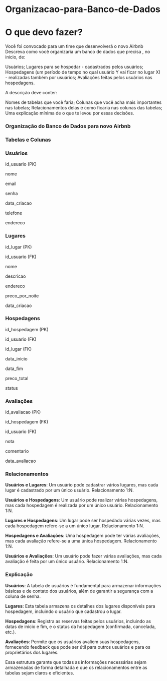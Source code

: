 # Organizacao-para-Banco-de-Dados
# O que devo fazer?

 Você foi convocado para um time que desenvolverá o novo Airbnb
Descreva como você organizaria um banco de dados que precisa , no inicio, de:

Usuários;
Lugares para se hospedar - cadastrados pelos usuários;
Hospedagens (um período de tempo no qual usuário Y vai ficar no lugar X) - realizadas também por usuários;
 Avaliações feitas pelos usuários nas hospedagens.

 A descrição deve conter: 

 Nomes de tabelas que você faria;
 Colunas que você acha mais importantes nas tabelas;
Relacionamentos delas e como ficaria nas colunas das tabelas;
 Uma explicação mínima de o que te levou por essas decisões.


 ### Organização do Banco de Dados para novo Airbnb

### Tabelas e Colunas

### Usuários

id_usuario (PK)

nome

email

senha

data_criacao

telefone

endereco

### Lugares

id_lugar (PK)

id_usuario (FK)

nome

descricao

endereco

preco_por_noite

data_criacao

### Hospedagens

id_hospedagem (PK)

id_usuario (FK)

id_lugar (FK)

data_inicio

data_fim

preco_total

status

### Avaliações

id_avaliacao (PK)

id_hospedagem (FK)

id_usuario (FK)

nota

comentario

data_avaliacao

### Relacionamentos
**Usuários e Lugares**: Um usuário pode cadastrar vários lugares, mas cada lugar é cadastrado por um único usuário. Relacionamento 1:N.

**Usuários e Hospedagens**: Um usuário pode realizar várias hospedagens, mas cada hospedagem é realizada por um único usuário. Relacionamento 1:N.

**Lugares e Hospedagens**: Um lugar pode ser hospedado várias vezes, mas cada hospedagem refere-se a um único lugar. Relacionamento 1:N.

**Hospedagens e Avaliações**: Uma hospedagem pode ter várias avaliações, mas cada avaliação refere-se a uma única hospedagem. Relacionamento 1:N.

**Usuários e Avaliações**: Um usuário pode fazer várias avaliações, mas cada avaliação é feita por um único usuário. Relacionamento 1:N.

### Explicação
**Usuários**: A tabela de usuários é fundamental para armazenar informações básicas e de contato dos usuários, além de garantir a segurança com a coluna de senha.

**Lugares**: Esta tabela armazena os detalhes dos lugares disponíveis para hospedagem, incluindo o usuário que cadastrou o lugar.

**Hospedagens**: Registra as reservas feitas pelos usuários, incluindo as datas de início e fim, e o status da hospedagem (confirmada, cancelada, etc.).

**Avaliações**: Permite que os usuários avaliem suas hospedagens, fornecendo feedback que pode ser útil para outros usuários e para os proprietários dos lugares.

Essa estrutura garante que todas as informações necessárias sejam armazenadas de forma detalhada e que os relacionamentos entre as tabelas sejam claros e eficientes. 
 
